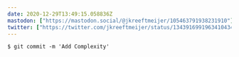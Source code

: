 ```yaml
---
date: 2020-12-29T13:49:15.058836Z
mastodon: ["https://mastodon.social/@jkreeftmeijer/105463791938231910"]
twitter: ["https://twitter.com/jkreeftmeijer/status/1343916991963410434"]
---
```

    $ git commit -m 'Add Complexity'
